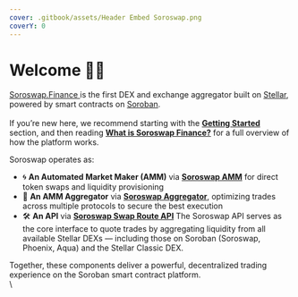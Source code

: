 ```yaml
---
cover: .gitbook/assets/Header Embed Soroswap.png
coverY: 0
---
```


# Welcome 👋🏼

[Soroswap.Finance ](./)is the first DEX and exchange aggregator built on [Stellar](https://stellar.org), powered by smart contracts on [Soroban](https://stellar.org/soroban).\
\
If you’re new here, we recommend starting with the [**Getting Started**](https://docs.soroswap.finance/readme/getting-started) section, and then reading [**What is Soroswap Finance?**](https://docs.soroswap.finance/readme/what-is-soroswap-finance) for a full overview of how the platform works.

Soroswap operates as:

* 🌀 **An Automated Market Maker (AMM)** via [**Soroswap AMM**](https://docs.soroswap.finance/01-protocol-overview) for direct token swaps and liquidity provisioning
* 🧠 **An AMM Aggregator** via [**Soroswap Aggregator**](https://docs.soroswap.finance/soroswap-aggregator), optimizing trades across multiple protocols to secure the best execution
* 🛠️ **An API** via [**Soroswap Swap Route API**](https://api.soroswap.finance/docs) The Soroswap API serves as the core interface to quote trades by aggregating liquidity from all available Stellar DEXs — including those on Soroban (Soroswap, Phoenix, Aqua) and the Stellar Classic DEX.

Together, these components deliver a powerful, decentralized trading experience on the Soroban smart contract platform.\
\
